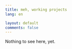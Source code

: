```yaml
---
title: meh, working projects
lang: en

layout: default
comments: false
---
```


Nothing to see here, yet.
